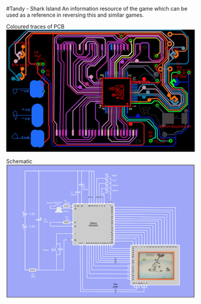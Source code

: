 #Tandy - Shark Island
An information resource of the game which can be used as a reference in reversing this and similar games.

Coloured traces of PCB
![alt text](https://github.com/iondrive2020/Tandy---Shark-Island/blob/master/PCB-Layout_Coloured.png)

Schematic
![alt text](https://github.com/iondrive2020/Tandy---Shark-Island/blob/master/Schematic.png)


